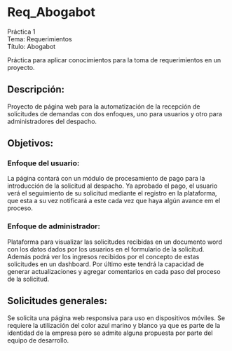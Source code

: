 # Req_Abogabot  
Práctica 1  
Tema: Requerimientos  
Título: Abogabot  

Práctica para aplicar conocimientos para la toma de requerimientos en un proyecto.

## Descripción:  
Proyecto de página web para la automatización de la recepción de solicitudes de demandas
con dos enfoques, uno para usuarios y otro para administradores del despacho.

## Objetivos:

### Enfoque del usuario:
La página contará con un módulo de procesamiento de pago para la introducción de la solicitud
al despacho. Ya aprobado el pago, el usuario verá el seguimiento de su solicitud mediante el
registro en la plataforma, que esta a su vez notificará a este cada vez que haya algún avance em
el proceso.

### Enfoque de administrador:
Plataforma para visualizar las solicitudes recibidas en un documento word con los datos dados
por los usuarios en el formulario de la solicitud. Además podrá ver los ingresos recibidos por 
el concepto de estas solicitudes en un dashboard. Por último este tendrá la capacidad de generar
actualizaciones y agregar comentarios en cada paso del proceso de la solicitud.

## Solicitudes generales:
Se solicita una página web responsiva para uso en dispositivos móviles.
Se requiere la utilización del color azul marino y blanco ya que es parte de la identidad de la empresa
pero se admite alguna propuesta por parte del equipo de desarrollo.
